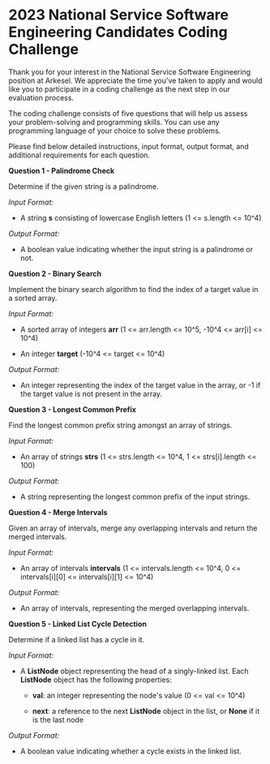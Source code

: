 # 2023 National Service Software Engineering Candidates Coding Challenge

Thank you for your interest in the National Service Software Engineering position at Arkesel. We appreciate the time you've taken to apply and would like you to participate in a coding challenge as the next step in our evaluation process.

The coding challenge consists of five questions that will help us assess your problem-solving and programming skills. You can use any programming language of your choice to solve these problems.

Please find below detailed instructions, input format, output format, and additional requirements for each question.

**Question 1 - Palindrome Check**

Determine if the given string is a palindrome.

*Input Format:*

-   A string **s** consisting of lowercase English letters (1 \<=
    s.length \<= 10\^4)

*Output Format:*

-   A boolean value indicating whether the input string is a palindrome
    or not.


**Question 2 - Binary Search**

Implement the binary search algorithm to find the index of a target value in a sorted array.

*Input Format:*

-   A sorted array of integers **arr** (1 \<= arr.length \<= 10\^5,
    -10\^4 \<= arr\[i\] \<= 10\^4)

-   An integer **target** (-10\^4 \<= target \<= 10\^4)

*Output Format:*

-   An integer representing the index of the target value in the array,
    or -1 if the target value is not present in the array.

**Question 3 - Longest Common Prefix**

Find the longest common prefix string amongst an array of strings.

*Input Format:*

-   An array of strings **strs** (1 \<= strs.length \<= 10\^4, 1 \<=
    strs\[i\].length \<= 100)

*Output Format:*

-   A string representing the longest common prefix of the input
    strings.

**Question 4 - Merge Intervals**

Given an array of intervals, merge any overlapping intervals and return the merged intervals.

*Input Format:*

-   An array of intervals **intervals** (1 \<= intervals.length \<=
    10\^4, 0 \<= intervals\[i\]\[0\] \<= intervals\[i\]\[1\] \<= 10\^4)

*Output Format:*

-   An array of intervals, representing the merged overlapping
    intervals.

**Question 5 - Linked List Cycle Detection**

Determine if a linked list has a cycle in it.

*Input Format:*

-   A **ListNode** object representing the head of a singly-linked list.
    Each **ListNode** object has the following properties:

    -   **val**: an integer representing the node\'s value (0 \<= val
        \<= 10\^4)

    -   **next**: a reference to the next **ListNode** object in the
        list, or **None** if it is the last node

*Output Format:*

-   A boolean value indicating whether a cycle exists in the linked
    list.
